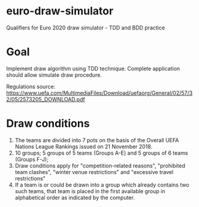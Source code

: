 # euro-draw-simulator
Qualifiers for Euro 2020 draw simulator - TDD and BDD practice

# Goal
Implement draw algorithm using TDD technique. Complete application should allow simulate draw procedure.

Regulations source: https://www.uefa.com/MultimediaFiles/Download/uefaorg/General/02/57/32/05/2573205_DOWNLOAD.pdf

# Draw conditions
1.	The teams are divided into 7 pots on the basis of the Overall UEFA Nations League Rankings issued on 21 November 2018.
2.	10 groups; 5 groups of 5 teams (Groups A-E) and 5 groups of 6 teams (Groups F-J);
3.	Draw conditions apply for "competition-related reasons", "prohibited team clashes", "winter venue restrictions" and "excessive travel restrictions"
4.	If a team is or could be drawn into a group which already contains two such teams, that team is placed in the first available group in alphabetical order as indicated by the computer.


